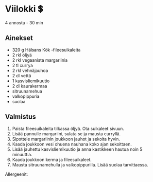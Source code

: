 # Viilokki 💲
4 annosta - 30 min


## Ainekset
- 320 g Hälsans Kök -fileesuikaleita
- 2 rkl öljyä
- 2 rkl vegaanista margariinia
- 2 tl currya
- 2 rkl vehnäjauhoa
- 2 dl vettä
- 1 kasvisliemikuutio
- 2 dl kaurakermaa
- sitruunamehua
- valkopippuria
- suolaa


## Valmistus
1. Paista fileesuikaleita tilkassa öljyä. Ota suikaleet sivuun.
2. Lisää pannulle margariini, sulata se ja mausta curryllä.
3. Sipottele margariinin joukkoon jauhot ja sekoita hyvin.
4. Kaada joukkoon vesi ohuena nauhana koko ajan sekoittaen.
5. Lisää jauhettu kasvisliemikuutio ja anna kastikkeen hautua noin 5 minuuttia.
6. Kaada joukkoon kerma ja fileesuikaleet.
7. Mausta sitruunamehulla ja valkopippurilla. Lisää suolaa tarvittaessa.

Allergeenit:
